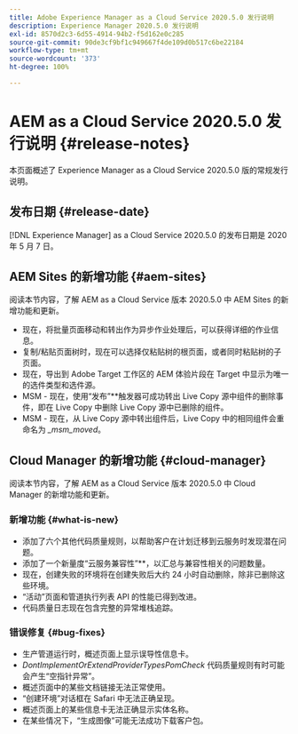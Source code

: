 ```yaml
---
title: Adobe Experience Manager as a Cloud Service 2020.5.0 发行说明
description: Experience Manager 2020.5.0 发行说明
exl-id: 8570d2c3-6d55-4914-94b2-f5d162e0c285
source-git-commit: 90de3cf9bf1c949667f4de109d0b517c6be22184
workflow-type: tm+mt
source-wordcount: '373'
ht-degree: 100%

---
```


# AEM as a Cloud Service 2020.5.0 发行说明 {#release-notes}

本页面概述了 Experience Manager as a Cloud Service 2020.5.0 版的常规发行说明。

## 发布日期 {#release-date}

[!DNL Experience Manager] as a Cloud Service 2020.5.0 的发布日期是 2020 年 5 月 7 日。

## AEM Sites 的新增功能 {#aem-sites}

阅读本节内容，了解 AEM as a Cloud Service 版本 2020.5.0 中 AEM Sites 的新增功能和更新。

* 现在，将批量页面移动和转出作为异步作业处理后，可以获得详细的作业信息。
* 复制/粘贴页面树时，现在可以选择仅粘贴树的根页面，或者同时粘贴树的子页面。
* 现在，导出到 Adobe Target 工作区的 AEM 体验片段在 Target 中显示为唯一的选件类型和选件源。
* MSM - 现在，使用“发布”**&#x200B;触发器可成功转出 Live Copy 源中组件的删除事件，即在 Live Copy 中删除 Live Copy 源中已删除的组件。
* MSM - 现在，从 Live Copy 源中转出组件后，Live Copy 中的相同组件会重命名为 *_msm_moved*。


## Cloud Manager 的新增功能 {#cloud-manager}

阅读本节内容，了解 AEM as a Cloud Service 版本 2020.5.0 中 Cloud Manager 的新增功能和更新。

### 新增功能 {#what-is-new}

* 添加了六个其他代码质量规则，以帮助客户在计划迁移到云服务时发现潜在问题。
* 添加了一个新量度“云服务兼容性”**，以汇总与兼容性相关的问题数量。
* 现在，创建失败的环境将在创建失败后大约 24 小时自动删除，除非已删除这些环境。
* “活动”页面和管道执行列表 API 的性能已得到改进。
* 代码质量日志现在包含完整的异常堆栈追踪。

### 错误修复  {#bug-fixes}

* 生产管道运行时，概述页面上显示误导性信息卡。
* *DontImplementOrExtendProviderTypesPomCheck* 代码质量规则有时可能会产生“空指针异常”。
* 概述页面中的某些文档链接无法正常使用。
* “创建环境”对话框在 Safari 中无法正确呈现。
* 概述页面上的某些信息卡无法正确显示实体名称。
* 在某些情况下，“生成图像”可能无法成功下载客户包。
